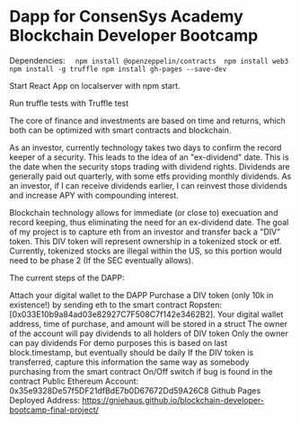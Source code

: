 # Dapp for ConsenSys Academy Blockchain Developer Bootcamp



Dependencies: ```  
npm install @openzeppelin/contracts 
npm install web3 
npm install -g truffle
npm install gh-pages --save-dev ```

Start React App on localserver with npm start.

Run truffle tests with Truffle test

The core of finance and investments are based on time and returns, which both can be optimized with smart contracts and blockchain.

As an investor, currently technology takes two days to confirm the record keeper of a security. This leads to the idea of an "ex-dividend" date. This is the date when the security stops trading with dividend rights. Dividends are generally paid out quarterly, with some etfs providing monthly dividends. As an investor, if I can receive dividends earlier, I can reinvest those dividends and increase APY with compounding interest.

Blockchain technology allows for immediate (or close to) execuation and record keeping, thus eliminating the need for an ex-dividend date. The goal of my project is to capture eth from an investor and transfer back a "DIV" token. This DIV token will represent ownership in a tokenized stock or etf. Currently, tokenized stocks are illegal within the US, so this portion would need to be phase 2 (If the SEC eventually allows).

The current steps of the DAPP:

Attach your digital wallet to the DAPP
Purchase a DIV token (only 10k in existence!) by sending eth to the smart contract Ropsten: [0x033E10b9a84ad03e82927C7F508C7f142e3462B2].
Your digital wallet address, time of purchase, and amount will be stored in a struct
The owner of the account will pay dividends to all holders of DIV token Only the owner can pay dividends For demo purposes this is based on last block.timestamp, but eventually should be daily
If the DIV token is transferred, capture this information the same way as somebody purchasing from the smart contract
On/Off switch if bug is found in the contract
Public Ethereum Account: 0x35e9328De57f5DF21dfBdE7b0D67672Dd59A26C8
Github Pages Deployed Address: https://gniehaus.github.io/blockchain-developer-bootcamp-final-project/
